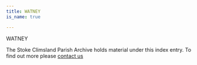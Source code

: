 ```yaml
---
title: WATNEY
is_name: true

---
```


WATNEY


The Stoke Climsland Parish Archive holds material under this index entry. To find out more please [contact us](/contact/)
